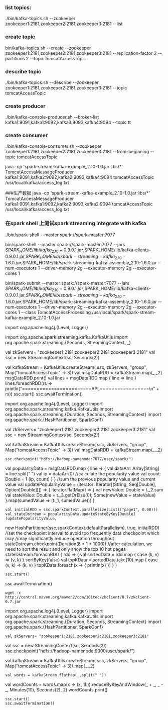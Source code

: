 ### list topics:
./bin/kafka-topics.sh --zookeeper zookeeper1:2181,zookeeper2:2181,zookeeper3:2181 --list

### create topic
bin/kafka-topics.sh --create --zookeeper zookeeper1:2181,zookeeper2:2181,zookeeper3:2181 --replication-factor 2 --partitions 2 --topic tomcatAccessTopic

### describe topic
./bin/kafka-topics.sh --describe --zookeeper zookeeper1:2181,zookeeper2:2181,zookeeper3:2181 --topic tomcatAccessTopic

### create producer
./bin/kafka-console-producer.sh --broker-list kafka1:9091,kafka1:9092,kafka3:9093,kafka4:9094 --topic tt


### create consumer
./bin/kafka-console-consumer.sh  --zookeeper zookeeper1:2181,zookeeper2:2181,zookeeper3:2181 --from-beginning --topic tomcatAccessTopic



java -cp 'spark-stream-kafka-example_2.10-1.0.jar:libs/*' TomcatAccessMessageProducer kafka1:9091,kafka2:9092,kafka2:9093,kafka4:9094 tomcatAccessTopic /usr/local/kafka/access_log.txt

<!-- sbt clean assembly package && scp /Users/jack/codebase/open-sources/spark-vagrant/provision/files/spark/spark-stream-kafka-example/target/scala-2.10/spark-stream-kafka-example_2.10-1.0.jar cloud@kafka1:/usr/local/kafka -->

###生产数据
java -cp 'spark-stream-kafka-example_2.10-1.0.jar:libs/*' TomcatAccessMessageProducer kafka1:9091,kafka1:9092,kafka2:9093,kafka2:9094 tomcatAccessTopic /usr/local/kafka/access_log.txt

### 在spark shell 上测试spark streaming integrate with kafka
./bin/spark-shell --master spark://spark-master:7077



bin/spark-shell  --master spark://spark-master:7077 --jars $SPARK_HOME/lib/kafka_2.10-0.9.0.1.jar,$SPARK_HOME/lib/kafka-clients-0.9.0.1.jar,$SPARK_HOME/lib/spark-streaming-kafka_2.10-1.6.0.jar,$SPARK_HOME/lib/spark-streaming-kafka-assembly_2.10-1.6.0.jar --num-executors 1  --driver-memory 2g  --executor-memory 2g  --executor-cores 1


bin/spark-submit  --master spark://spark-master:7077 --jars $SPARK_HOME/lib/kafka_2.10-0.9.0.1.jar,$SPARK_HOME/lib/kafka-clients-0.9.0.1.jar,$SPARK_HOME/lib/spark-streaming-kafka_2.10-1.6.0.jar,$SPARK_HOME/lib/spark-streaming-kafka-assembly_2.10-1.6.0.jar --num-executors 1  --driver-memory 2g  --executor-memory 2g  --executor-cores 1 --class  TomcatAccessProcessing /usr/local/spark/spark-stream-kafka-example_2.10-1.0.jar

import org.apache.log4j.{Level, Logger}

import org.apache.spark.streaming.kafka.KafkaUtils
import org.apache.spark.streaming.{Seconds, StreamingContext, _}


val zkServers= "zookeeper1:2181,zookeeper2:2181,zookeeper3:2181"
val ssc = new StreamingContext(sc, Seconds(2))

val kafkaStream = KafkaUtils.createStream( ssc, zkServers, "group", Map("tomcatAccessTopic" -> 3))
val msgDataRDD = kafkaStream.map(_._2)
 msgDataRDD.print()
    val lines = msgDataRDD.map { line => line }
    lines.foreachRDD(rs => println("========================APL=================\n" + rs))
    ssc.start()
ssc.awaitTermination()









import org.apache.log4j.{Level, Logger}
import org.apache.spark.streaming.kafka.KafkaUtils
import org.apache.spark.streaming.{Duration, Seconds, StreamingContext}
import org.apache.spark.{HashPartitioner, SparkConf}


val zkServers= "zookeeper1:2181,zookeeper2:2181,zookeeper3:2181"
val ssc = new StreamingContext(sc, Seconds(2))

val kafkaStream = KafkaUtils.createStream( ssc, zkServers, "group", Map("tomcatAccessTopic" -> 3))
val msgDataRDD = kafkaStream.map(_._2)

    ssc.checkpoint("hdfs://hadoop-namenode:7077/user/spark/")

 val popularityData = msgDataRDD.map { line => {
      val dataArr: Array[String] = line.split(" ")
      val ip = dataArr(0)
      //calculate the popularity value
      val count: Double = 1
      (ip, count)
    }
    }
    //sum the previous popularity value and current value
    val updatePopularityValue = (iterator: Iterator[(String, Seq[Double], Option[Double])]) => {
      iterator.flatMap(t => {
        val newValue: Double = t._2.sum
        val stateValue: Double = t._3.getOrElse(0);
        Some(newValue + stateValue)
      }.map(sumedValue => (t._1, sumedValue)))
    }

    val initialRDD = ssc.sparkContext.parallelize(List(("page1", 0.00)))
    val stateDstream = popularityData.updateStateByKey[Double](updatePopularityValue,
 new HashPartitioner(ssc.sparkContext.defaultParallelism), true, initialRDD)
    //set the checkpoint interval to avoid too frequently data checkpoint which may
    //may significantly reduce operation throughput
    stateDstream.checkpoint(Duration(8 * 1 * 1000))
    //after calculation, we need to sort the result and only show the top 10 hot pages
    stateDstream.foreachRDD { rdd => {
      val sortedData = rdd.map { case (k, v) => (v, k) }.sortByKey(false)
      val topKData = sortedData.take(10).map { case (v, k) => (k, v) }
      topKData.foreach(x => {
        println(x)
      })
    }
    }









    ssc.start()
ssc.awaitTermination()



    wget -c http://central.maven.org/maven2/com/101tec/zkclient/0.7/zkclient-0.7.jar



















import org.apache.log4j.{Level, Logger}
import org.apache.spark.streaming.kafka.KafkaUtils
import org.apache.spark.streaming.{Duration, Seconds, StreamingContext}
import org.apache.spark.{HashPartitioner, SparkConf}


    val zkServers= "zookeeper1:2181,zookeeper2:2181,zookeeper3:2181"
val ssc = new StreamingContext(sc, Seconds(2))
    ssc.checkpoint("hdfs://hadoop-namenode:9000/user/spark/")

val kafkaStream = KafkaUtils.createStream( ssc, zkServers, "group", Map("tomcatAccessTopic" -> 3)).map(_._2)

    val words = kafkaStream.flatMap(_.split(" "))
val wordCounts = words.map(x => (x, 1L)).reduceByKeyAndWindow(_ + _, _ - _, Minutes(10), Seconds(2), 2)
   wordCounts.print()


    ssc.start()
    ssc.awaitTermination()
